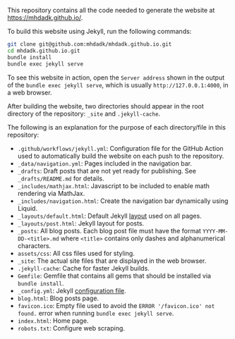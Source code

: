 This repository contains all the code needed to generate the website at https://mhdadk.github.io/.

To build this website using Jekyll, run the following commands:
```sh
git clone git@github.com:mhdadk/mhdadk.github.io.git
cd mhdadk.github.io.git
bundle install
bundle exec jekyll serve
```
To see this website in action, open the `Server address` shown in the output of the
`bundle exec jekyll serve`, which is usually `http://127.0.0.1:4000`, in a web browser.

After building the website, two directories should appear in the root directory of the
repository: `_site` and `.jekyll-cache`.

The following is an explanation for the purpose of each directory/file in this repository:

* `.github/workflows/jekyll.yml`: Configuration file for the GitHub Action used to
automatically build the website on each push to the repository.
* `_data/navigation.yml`: Pages included in the navigation bar.
* `_drafts`: Draft posts that are not yet ready for publishing. See `_drafts/README.md` for details.
* `_includes/mathjax.html`: Javascript to be included to enable math rendering via MathJax.
* `_includes/navigation.html`: Create the navigation bar dynamically using Liquid.
* `_layouts/default.html`: Default Jekyll [layout](https://jekyllrb.com/docs/step-by-step/04-layouts/) used on all pages.
* `_layouts/post.html`: Jekyll layout for posts.
* `_posts`: All blog posts. Each blog post file must have the format `YYYY-MM-DD-<title>.md` where `<title>` contains only dashes and alphanumerical characters.
* `assets/css`: All css files used for styling.
* `_site`: The actual site files that are displayed in the web browser.
* `.jekyll-cache`: Cache for faster Jekyll builds.
* `Gemfile`: Gemfile that contains all gems that should be installed via `bundle install`.
* `_config.yml`: Jekyll [configuration file](https://jekyllrb.com/docs/configuration/).
* `blog.html`: Blog posts page.
* `favicon.ico`: Empty file used to avoid the `ERROR '/favicon.ico' not found.` error when running `bundle exec jekyll serve`.
* `index.html`: Home page.
* `robots.txt`: Configure web scraping.